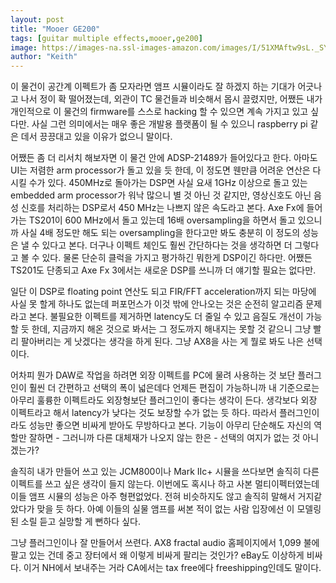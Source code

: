 ```yaml
---
layout: post
title: "Mooer GE200"
tags: [guitar multiple effects,mooer,ge200]
image: https://images-na.ssl-images-amazon.com/images/I/51XMAftw9sL._SY355_.jpg
author: "Keith"
---
```


이 물건이 공간계 이펙트가 좀 모자라면 앰프 시뮬이라도 잘 하겠지 하는 기대가 어긋나고 나서 정이 확 떨어졌는데, 외관이 TC 물건들과 비슷해서 몹시 끌렸지만, 어쨌든 내가 개인적으로 이 물건의 firmware를 스스로 hacking 할 수 있으면 계속 가지고 있고 싶다만. 사실 그런 의미에서는 매우 좋은 개발용 플랫폼이 될 수 있으니 raspberry pi 같은 데서 끙끙대고 있을 이유가 없으니 말이다.

어쨌든 좀 더 리서치 해보자면 이 물건 안에 ADSP-21489가 들어있다고 한다. 아마도 UI는 저렴한 arm processor가 돌고 있을 듯 한데, 이 정도면 웬만큼 어려운 연산은 다 시킬 수가 있다. 450MHz로 돌아가는 DSP면 사실 요새 1GHz 이상으로 돌고 있는 embedded arm processor가 워낙 많으니 별 것 아닌 것 같지만, 영상신호도 아닌 음성 신호를 처리하는 DSP로서 450 MHz는 나쁘지 않은 속도라고 본다. Axe Fx에 들어가는 TS201이 600 MHz에서 돌고 있는데 16배 oversampling을 하면서 돌고 있으니까 사실 4배 정도만 해도 되는 oversampling을 한다고만 봐도 충분히 이 정도의 성능은 낼 수 있다고 본다. 더구나 이펙트 체인도 훨씬 간단하다는 것을 생각하면 더 그렇다고 볼 수 있다. 물론 단순히 클럭을 가지고 평가하긴 뭐한게 DSP이긴 하다만. 어쨌든 TS201도 단종되고 Axe Fx 3에서는 새로운 DSP를 쓰니까 더 얘기할 필요는 없다만.

일단 이 DSP로 floating point 연산도 되고 FIR/FFT acceleration까지 되는 마당에 사실 못 할게 하나도 없는데 퍼포먼스가 이것 밖에 안나오는 것은 순전히 알고리즘 문제라고 본다. 불필요한 이펙트를 제거하면 latency도 더 줄일 수 있고 음질도 개선이 가능할 듯 한데, 지금까지 해온 것으로 봐서는 그 정도까지 해내지는 못할 것 같으니 그냥 빨리 팔아버리는 게 낫겠다는 생각을 하게 된다. 그냥 AX8을 사는 게 뭘로 봐도 나은 선택이다.

어차피 뭔가 DAW로 작업을 하려면 외장 이펙트를 PC에 물려 사용하는 것 보단 플러그인이 훨씬 더 간편하고 선택의 폭이 넓은데다 언제든 편집이 가능하니까 내 기준으로는 아무리 훌륭한 이펙트라도 외장형보단 플러그인이 좋다는 생각이 든다. 생각보다 외장 이펙트라고 해서 latency가 낮다는 것도 보장할 수가 없는 듯 하다. 따라서 플러그인이라도 성능만 좋으면 비싸게 받아도 무방하다고 본다. 기능이 아무리 단순해도 자신의 역할만 잘하면 - 그러니까 다른 대체재가 나오지 않는 한은 - 선택의 여지가 없는 것 아니겠는가? 

솔직히 내가 만들어 쓰고 있는 JCM800이나 Mark IIc+ 시뮬을 쓰다보면 솔직히 다른 이펙트를 쓰고 싶은 생각이 들지 않는다. 이번에도 혹시나 하고 사본 멀티이펙터였는데 이들 앰프 시뮬의 성능은 아주 형편없었다. 전혀 비슷하지도 않고 솔직히 말해서 거지같았다가 맞을 듯 하다. 아예 이들의 실물 앰프를 써본 적이 없는 사람 입장에선 이 모델링 된 소릴 듣고 실망할 게 뻔하다 싶다.

그냥 플러그인이나 잘 만들어서 쓰련다. AX8 fractal audio 홈페이지에서 1,099 불에 팔고 있는 건데 중고 장터에서 왜 이렇게 비싸게 팔리는 것인가? eBay도 이상하게 비싸다. 이거 NH에서 보내주는 거라 CA에서는 tax free에다 freeshipping인데도 말이다. 
